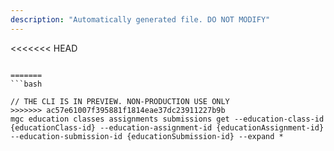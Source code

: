 ```yaml
---
description: "Automatically generated file. DO NOT MODIFY"
---
```


<<<<<<< HEAD
```cli

=======
```bash

// THE CLI IS IN PREVIEW. NON-PRODUCTION USE ONLY
>>>>>>> ac57e61007f395881f1814eae37dc23911227b9b
mgc education classes assignments submissions get --education-class-id {educationClass-id} --education-assignment-id {educationAssignment-id} --education-submission-id {educationSubmission-id} --expand *

```